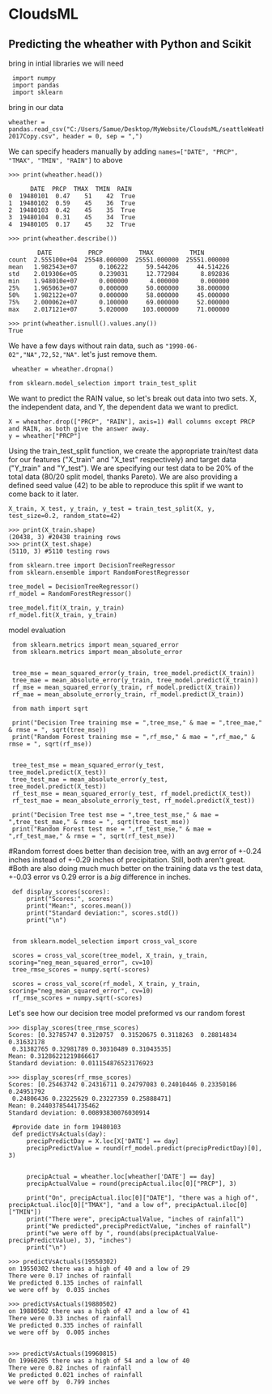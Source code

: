 # CloudsML
## Predicting the wheather with Python and Scikit


bring in intial libraries we will need
```
 import numpy
 import pandas
 import sklearn
 ```

bring in our data
 ```
 wheather = pandas.read_csv("C:/Users/Samue/Desktop/MyWebsite/CloudsML/seattleWeather_1948-2017Copy.csv", header = 0, sep = ",")
```
 We can specify headers manually by adding `names=["DATE", "PRCP", "TMAX", "TMIN", "RAIN"]` to above

```
>>> print(wheather.head())

      DATE  PRCP  TMAX  TMIN  RAIN
0  19480101  0.47    51    42  True
1  19480102  0.59    45    36  True
2  19480103  0.42    45    35  True
3  19480104  0.31    45    34  True
4  19480105  0.17    45    32  True
```


```
>>> print(wheather.describe())

        DATE          PRCP          TMAX          TMIN
count  2.555100e+04  25548.000000  25551.000000  25551.000000
mean   1.982543e+07      0.106222     59.544206     44.514226
std    2.019306e+05      0.239031     12.772984      8.892836
min    1.948010e+07      0.000000      4.000000      0.000000
25%    1.965063e+07      0.000000     50.000000     38.000000
50%    1.982122e+07      0.000000     58.000000     45.000000
75%    2.000062e+07      0.100000     69.000000     52.000000
max    2.017121e+07      5.020000    103.000000     71.000000
```


```
>>> print(wheather.isnull().values.any())
True
```

 We have a few days without rain data, such as `"1998-06-02","NA",72,52,"NA"`. let's just remove them.

```
 wheather = wheather.dropna()
 ```


 ```
 from sklearn.model_selection import train_test_split
 ```
 We want to predict the RAIN value, so let's break out data into two sets.
 X, the independent data, and Y, the dependent data we want to predict.
 ```
 X = wheather.drop(["PRCP", "RAIN"], axis=1) #all columns except PRCP and RAIN, as both give the answer away.
 y = wheather["PRCP"]
 ```

 Using the train_test_split function, we create the appropriate train/test data for our features ("X_train" and "X_test" respectively) and target data ("Y_train" and "Y_test"). We are specifying our test data to be 20% of the total data (80/20 split model, thanks Pareto).
 We are also providing a defined seed value (42) to be able to reproduce this split if we want to come back to it later.

 ```
 X_train, X_test, y_train, y_test = train_test_split(X, y, test_size=0.2, random_state=42)

>>> print(X_train.shape)
(20438, 3) #20438 training rows
>>> print(X_test.shape)
(5110, 3) #5110 testing rows
 ```



 ```
 from sklearn.tree import DecisionTreeRegressor
 from sklearn.ensemble import RandomForestRegressor

 tree_model = DecisionTreeRegressor()
 rf_model = RandomForestRegressor()

 tree_model.fit(X_train, y_train)
 rf_model.fit(X_train, y_train)
 ```



 model evaluation

```
 from sklearn.metrics import mean_squared_error
 from sklearn.metrics import mean_absolute_error


 tree_mse = mean_squared_error(y_train, tree_model.predict(X_train))
 tree_mae = mean_absolute_error(y_train, tree_model.predict(X_train))
 rf_mse = mean_squared_error(y_train, rf_model.predict(X_train))
 rf_mae = mean_absolute_error(y_train, rf_model.predict(X_train))

 from math import sqrt

 print("Decision Tree training mse = ",tree_mse," & mae = ",tree_mae," & rmse = ", sqrt(tree_mse))
 print("Random Forest training mse = ",rf_mse," & mae = ",rf_mae," & rmse = ", sqrt(rf_mse))


 tree_test_mse = mean_squared_error(y_test, tree_model.predict(X_test))
 tree_test_mae = mean_absolute_error(y_test, tree_model.predict(X_test))
 rf_test_mse = mean_squared_error(y_test, rf_model.predict(X_test))
 rf_test_mae = mean_absolute_error(y_test, rf_model.predict(X_test))

 print("Decision Tree test mse = ",tree_test_mse," & mae = ",tree_test_mae," & rmse = ", sqrt(tree_test_mse))
 print("Random Forest test mse = ",rf_test_mse," & mae = ",rf_test_mae," & rmse = ", sqrt(rf_test_mse))
```

 #Random forrest does better than decision tree, with an avg error of +-0.24 inches instead of +-0.29 inches of precipitation. Still, both aren't great.
 #Both are also doing much much better on the training data vs the test data, +-0.03 error vs 0.29 error is a *big* difference in inches.




```
 def display_scores(scores):
     print("Scores:", scores)
     print("Mean:", scores.mean())
     print("Standard deviation:", scores.std())
     print("\n")


 from sklearn.model_selection import cross_val_score

 scores = cross_val_score(tree_model, X_train, y_train, scoring="neg_mean_squared_error", cv=10)
 tree_rmse_scores = numpy.sqrt(-scores)

 scores = cross_val_score(rf_model, X_train, y_train, scoring="neg_mean_squared_error", cv=10)
 rf_rmse_scores = numpy.sqrt(-scores)

```

Let's see how our decision tree model preformed vs our random forest
```
>>> display_scores(tree_rmse_scores)
Scores: [0.32785747 0.3120757  0.31520675 0.3118263  0.28814834 0.31632178
 0.31382765 0.32981789 0.30310489 0.31043535]
Mean: 0.31286221219866617
Standard deviation: 0.011154876523176923

>>> display_scores(rf_rmse_scores)
Scores: [0.25463742 0.24316711 0.24797083 0.24010446 0.23350186 0.24951792
 0.24806436 0.23225629 0.23227359 0.25888471]
Mean: 0.24403785441735462
Standard deviation: 0.00893830076030914
```


```
 #provide date in form 19480103
 def predictVsActuals(day):
     precipPredictDay = X.loc[X['DATE'] == day]
     precipPredictValue = round(rf_model.predict(precipPredictDay)[0], 3)


     precipActual = wheather.loc[wheather['DATE'] == day]
     precipActualValue = round(precipActual.iloc[0]["PRCP"], 3)

     print("On", precipActual.iloc[0]["DATE"], "there was a high of", precipActual.iloc[0]["TMAX"], "and a low of", precipActual.iloc[0]["TMIN"])
     print("There were", precipActualValue, "inches of rainfall")
     print("We predicted",precipPredictValue, "inches of rainfall")
     print("we were off by ", round(abs(precipActualValue-precipPredictValue), 3), "inches")
     print("\n")
 ```

```
>>> predictVsActuals(19550302)
on 19550302 there was a high of 40 and a low of 29
There were 0.17 inches of rainfall
We predicted 0.135 inches of rainfall
we were off by  0.035 inches

>>> predictVsActuals(19880502)
on 19880502 there was a high of 47 and a low of 41
There were 0.33 inches of rainfall
We predicted 0.335 inches of rainfall
we were off by  0.005 inches


>>> predictVsActuals(19960815)
On 19960205 there was a high of 54 and a low of 40
There were 0.82 inches of rainfall
We predicted 0.021 inches of rainfall
we were off by  0.799 inches

 ```
